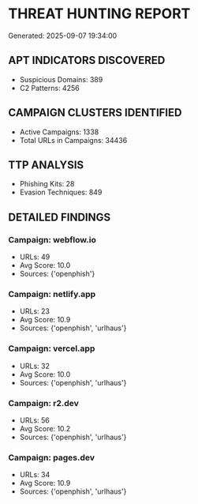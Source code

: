 
# THREAT HUNTING REPORT
Generated: 2025-09-07 19:34:00

## APT INDICATORS DISCOVERED
- Suspicious Domains: 389
- C2 Patterns: 4256

## CAMPAIGN CLUSTERS IDENTIFIED
- Active Campaigns: 1338
- Total URLs in Campaigns: 34436

## TTP ANALYSIS
- Phishing Kits: 28
- Evasion Techniques: 849

## DETAILED FINDINGS

### Campaign: webflow.io
- URLs: 49
- Avg Score: 10.0
- Sources: {'openphish'}

### Campaign: netlify.app
- URLs: 23
- Avg Score: 10.9
- Sources: {'openphish', 'urlhaus'}

### Campaign: vercel.app
- URLs: 32
- Avg Score: 10.0
- Sources: {'openphish', 'urlhaus'}

### Campaign: r2.dev
- URLs: 56
- Avg Score: 10.2
- Sources: {'openphish', 'urlhaus'}

### Campaign: pages.dev
- URLs: 34
- Avg Score: 10.9
- Sources: {'openphish', 'urlhaus'}
